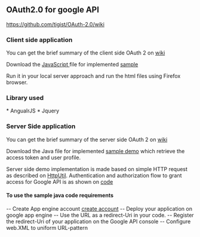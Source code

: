 <h2>OAuth2.0 for google API</h2>

https://github.com/tigist/OAuth-2.0/wiki
 
<h3>Client side application</h3>
You can get the brief summary of the client side OAuth 2 on <a href ="https://github.com/tigist/OAuth-2.0/wiki/Client-side-Authentication"> wiki</a>

Download the <a href ="https://github.com/tigist/OAuth-2.0">JavaScript </a>file for implemented <a href="http://netsolet.heliohost.org/">sample</a>

Run it in your local server approach and run the html files using Firefox browser.

<h3>Library used</h3>
* AngualrJS
* Jquery

<h3>Server Side application</h3>

You can get the brief summary of the server side OAuth 2 on <a href ="https://github.com/tigist/OAuth-2.0/wiki/Server-side-authentication"> wiki </a>

Download the Java file for implemented <a href = "http://my-test-auth2.appspot.com/">sample demo</a> which retrieve the access token and user profile. 

Server side demo implementation is made based on simple HTTP request as described on <a href = "https://github.com/wjosdejong/httputil">HttpUtil</a>.
Authentication and authorization flow to grant access for Google API is as shown on <a href ="https://github.com/tigist/OAuth-2.0/blob/master/JavaCode/src/test/Auth.java"> code</a>

<h4> To use the sample java code requirements </h4>
-- Create App engine account <a href = "https://accounts.google.com/ServiceLogin?service=ah&passive=true&continue=https://appengine.google.com/_ah/conflogin%3Fcontinue%3Dhttps://appengine.google.com/&ltmpl=ae"> create account</a>
-- Deploy your application on google app engine
-- Use the URL as a redirect-Uri in your code.
-- Register the redirect-Uri of your application on the Google API console
-- Configure web.XML to uniform URL-pattern




